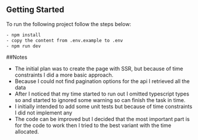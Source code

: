 
## Getting Started

To run the following project follow the steps below:

```bash
- npm install
- copy the content from .env.example to .env
- npm run dev
```

##Notes
- The initial plan was to create the page with SSR, but because of time constraints I did a more
basic approach. 
- Because I could not find pagination options for the api I retrieved all the data
- After I noticed that my time started to run out I omitted typescript types so and started to ignored 
some warning so can finish the task in time.
- I initially intended to add some unit tests but because of time constraints I did not implement any
- The code can be improved but I decided that the most important part is for the code to work
then I tried to the best variant with the time allocated.
